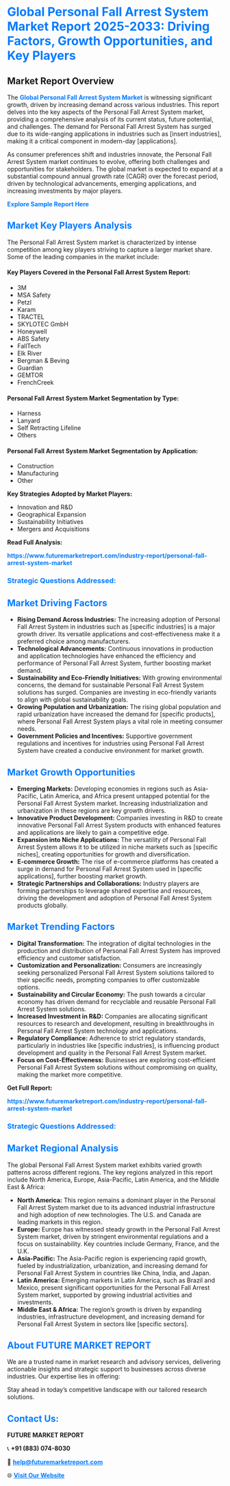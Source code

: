 <h1 style="color: #007BFF;">Global Personal Fall Arrest System Market Report 2025-2033: Driving Factors, Growth Opportunities, and Key Players</h1>

<section id="overview">
<h2>Market Report Overview</h2>
<p>The <a href="https://www.futuremarketreport.com/industry-report/personal-fall-arrest-system-market" style="color: #007BFF; text-decoration: none;"><strong>Global Personal Fall Arrest System Market</strong></a> is witnessing significant growth, driven by increasing demand across various industries. This report delves into the key aspects of the Personal Fall Arrest System market, providing a comprehensive analysis of its current status, future potential, and challenges. The demand for Personal Fall Arrest System has surged due to its wide-ranging applications in industries such as [insert industries], making it a critical component in modern-day [applications].</p>
<p>As consumer preferences shift and industries innovate, the Personal Fall Arrest System market continues to evolve, offering both challenges and opportunities for stakeholders. The global market is expected to expand at a substantial compound annual growth rate (CAGR) over the forecast period, driven by technological advancements, emerging applications, and increasing investments by major players.</p>
</section>

<section id="overview">
<p><a href="https://www.futuremarketreport.com/request-sample/reportId=59197" style="color: #007BFF; text-decoration: none;"><strong>Explore Sample Report Here</strong></a></p>
</section>

<section id="key-players">
<h2 style="color: #007BFF;">Market Key Players Analysis</h2>
<p>The Personal Fall Arrest System market is characterized by intense competition among key players striving to capture a larger market share. Some of the leading companies in the market include:</p>
<h4>Key Players Covered in the Personal Fall Arrest System Report:</h4>
<ul><li>3M</li><li>MSA Safety</li><li>Petzl</li><li>Karam</li><li>TRACTEL</li><li>SKYLOTEC GmbH</li><li>Honeywell</li><li>ABS Safety</li><li>FallTech</li><li>Elk River</li><li>Bergman &amp; Beving</li><li>Guardian</li><li>GEMTOR</li><li>FrenchCreek</li></ul>
<h4>Personal Fall Arrest System Market Segmentation by Type:</h4>
<ul><li>Harness</li><li>Lanyard</li><li>Self Retracting Lifeline</li><li>Others</li></ul>

<h4>Personal Fall Arrest System Market Segmentation by Application:</h4>
<ul><li>Construction</li><li>Manufacturing</li><li>Other</li></ul>
<p><strong>Key Strategies Adopted by Market Players:</strong></p>
<ul>
<li>Innovation and R&D</li>
<li>Geographical Expansion</li>
<li>Sustainability Initiatives</li>
<li>Mergers and Acquisitions</li>
</ul>
</section>

<section>
<p><strong>Read Full Analysis: </strong></p><a href="https://www.futuremarketreport.com/industry-report/personal-fall-arrest-system-market" style="color: #007BFF; text-decoration: none;"><strong>https://www.futuremarketreport.com/industry-report/personal-fall-arrest-system-market</strong></a>
<h3 style="color: #007BFF;">Strategic Questions Addressed:</h3>
</section>

<section id="driving-factors">
<h2 style="color: #007BFF;">Market Driving Factors</h2>
<ul>
<li><strong>Rising Demand Across Industries:</strong> The increasing adoption of Personal Fall Arrest System in industries such as [specific industries] is a major growth driver. Its versatile applications and cost-effectiveness make it a preferred choice among manufacturers.</li>
<li><strong>Technological Advancements:</strong> Continuous innovations in production and application technologies have enhanced the efficiency and performance of Personal Fall Arrest System, further boosting market demand.</li>
<li><strong>Sustainability and Eco-Friendly Initiatives:</strong> With growing environmental concerns, the demand for sustainable Personal Fall Arrest System solutions has surged. Companies are investing in eco-friendly variants to align with global sustainability goals.</li>
<li><strong>Growing Population and Urbanization:</strong> The rising global population and rapid urbanization have increased the demand for [specific products], where Personal Fall Arrest System plays a vital role in meeting consumer needs.</li>
<li><strong>Government Policies and Incentives:</strong> Supportive government regulations and incentives for industries using Personal Fall Arrest System have created a conducive environment for market growth.</li>
</ul>
</section>

<section id="growth-opportunities">
<h2 style="color: #007BFF;">Market Growth Opportunities</h2>
<ul>
<li><strong>Emerging Markets:</strong> Developing economies in regions such as Asia-Pacific, Latin America, and Africa present untapped potential for the Personal Fall Arrest System market. Increasing industrialization and urbanization in these regions are key growth drivers.</li>
<li><strong>Innovative Product Development:</strong> Companies investing in R&D to create innovative Personal Fall Arrest System products with enhanced features and applications are likely to gain a competitive edge.</li>
<li><strong>Expansion into Niche Applications:</strong> The versatility of Personal Fall Arrest System allows it to be utilized in niche markets such as [specific niches], creating opportunities for growth and diversification.</li>
<li><strong>E-commerce Growth:</strong> The rise of e-commerce platforms has created a surge in demand for Personal Fall Arrest System used in [specific applications], further boosting market growth.</li>
<li><strong>Strategic Partnerships and Collaborations:</strong> Industry players are forming partnerships to leverage shared expertise and resources, driving the development and adoption of Personal Fall Arrest System products globally.</li>
</ul>
</section>

<section id="trending-factors">
<h2 style="color: #007BFF;">Market Trending Factors</h2>
<ul>
<li><strong>Digital Transformation:</strong> The integration of digital technologies in the production and distribution of Personal Fall Arrest System has improved efficiency and customer satisfaction.</li>
<li><strong>Customization and Personalization:</strong> Consumers are increasingly seeking personalized Personal Fall Arrest System solutions tailored to their specific needs, prompting companies to offer customizable options.</li>
<li><strong>Sustainability and Circular Economy:</strong> The push towards a circular economy has driven demand for recyclable and reusable Personal Fall Arrest System solutions.</li>
<li><strong>Increased Investment in R&D:</strong> Companies are allocating significant resources to research and development, resulting in breakthroughs in Personal Fall Arrest System technology and applications.</li>
<li><strong>Regulatory Compliance:</strong> Adherence to strict regulatory standards, particularly in industries like [specific industries], is influencing product development and quality in the Personal Fall Arrest System market.</li>
<li><strong>Focus on Cost-Effectiveness:</strong> Businesses are exploring cost-efficient Personal Fall Arrest System solutions without compromising on quality, making the market more competitive.</li>
</ul>
</section>

<section>
<p><strong>Get Full Report: </strong></p><a href="https://www.futuremarketreport.com/industry-report/personal-fall-arrest-system-market" style="color: #007BFF; text-decoration: none;"><strong>https://www.futuremarketreport.com/industry-report/personal-fall-arrest-system-market</strong></a>
<h3 style="color: #007BFF;">Strategic Questions Addressed:</h3>
</section>


<section id="regional-analysis">
<h2 style="color: #007BFF;">Market Regional Analysis</h2>
<p>The global Personal Fall Arrest System market exhibits varied growth patterns across different regions. The key regions analyzed in this report include North America, Europe, Asia-Pacific, Latin America, and the Middle East & Africa:</p>
<ul>
<li><strong>North America:</strong> This region remains a dominant player in the Personal Fall Arrest System market due to its advanced industrial infrastructure and high adoption of new technologies. The U.S. and Canada are leading markets in this region.</li>
<li><strong>Europe:</strong> Europe has witnessed steady growth in the Personal Fall Arrest System market, driven by stringent environmental regulations and a focus on sustainability. Key countries include Germany, France, and the U.K.</li>
<li><strong>Asia-Pacific:</strong> The Asia-Pacific region is experiencing rapid growth, fueled by industrialization, urbanization, and increasing demand for Personal Fall Arrest System in countries like China, India, and Japan.</li>
<li><strong>Latin America:</strong> Emerging markets in Latin America, such as Brazil and Mexico, present significant opportunities for the Personal Fall Arrest System market, supported by growing industrial activities and investments.</li>
<li><strong>Middle East & Africa:</strong> The region’s growth is driven by expanding industries, infrastructure development, and increasing demand for Personal Fall Arrest System in sectors like [specific sectors].</li>
</ul>
</section>

<footer>
<h2 style="color: #007BFF;">About FUTURE MARKET REPORT</h2>
<p>We are a trusted name in market research and advisory services, delivering actionable insights and strategic support to businesses across diverse industries. Our expertise lies in offering:</p>

<p>Stay ahead in today’s competitive landscape with our tailored research solutions.</p>

<h2 style="color: #007BFF;">Contact Us:</h2>
<p><strong>FUTURE MARKET REPORT</strong></p>
<p>📞 <strong>+91 (883) 074-8030</strong></p>
<p>📧 <strong><a href="mailto:help@futuremarketreport.com" style="color: #007BFF;">help@futuremarketreport.com</a></strong></p>
<p>🌐 <strong><a href="https://www.futuremarketreport.com/" style="color: #007BFF;">Visit Our Website</a></strong></p>
</footer>